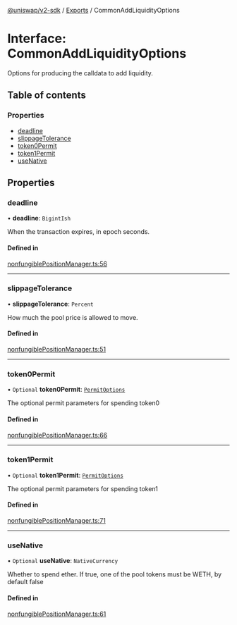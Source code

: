 [@uniswap/v2-sdk](../README.md) / [Exports](../modules.md) / CommonAddLiquidityOptions

# Interface: CommonAddLiquidityOptions

Options for producing the calldata to add liquidity.

## Table of contents

### Properties

- [deadline](CommonAddLiquidityOptions.md#deadline)
- [slippageTolerance](CommonAddLiquidityOptions.md#slippagetolerance)
- [token0Permit](CommonAddLiquidityOptions.md#token0permit)
- [token1Permit](CommonAddLiquidityOptions.md#token1permit)
- [useNative](CommonAddLiquidityOptions.md#usenative)

## Properties

### deadline

• **deadline**: `BigintIsh`

When the transaction expires, in epoch seconds.

#### Defined in

[nonfungiblePositionManager.ts:56](https://github.com/Uniswap/v2-sdk/blob/08a7c05/src/nonfungiblePositionManager.ts#L56)

___

### slippageTolerance

• **slippageTolerance**: `Percent`

How much the pool price is allowed to move.

#### Defined in

[nonfungiblePositionManager.ts:51](https://github.com/Uniswap/v2-sdk/blob/08a7c05/src/nonfungiblePositionManager.ts#L51)

___

### token0Permit

• `Optional` **token0Permit**: [`PermitOptions`](../modules.md#permitoptions)

The optional permit parameters for spending token0

#### Defined in

[nonfungiblePositionManager.ts:66](https://github.com/Uniswap/v2-sdk/blob/08a7c05/src/nonfungiblePositionManager.ts#L66)

___

### token1Permit

• `Optional` **token1Permit**: [`PermitOptions`](../modules.md#permitoptions)

The optional permit parameters for spending token1

#### Defined in

[nonfungiblePositionManager.ts:71](https://github.com/Uniswap/v2-sdk/blob/08a7c05/src/nonfungiblePositionManager.ts#L71)

___

### useNative

• `Optional` **useNative**: `NativeCurrency`

Whether to spend ether. If true, one of the pool tokens must be WETH, by default false

#### Defined in

[nonfungiblePositionManager.ts:61](https://github.com/Uniswap/v2-sdk/blob/08a7c05/src/nonfungiblePositionManager.ts#L61)
